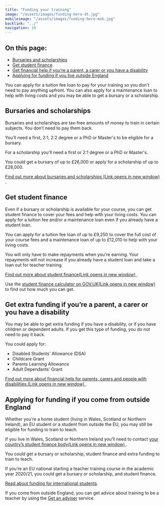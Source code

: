 ```yaml
---
title: "Funding your training"
image: "/assets/images/funding-hero-dt.jpg"
mobileimage: "/assets/images/funding-hero-mob.jpg"
backlink: "../"
navigation: 10
---
```


<div class="content__right">
  <div class="link-block link-block--jump">
    <h2 class="link-block__header">On this page:</h2>
    <ul class="link-block__list">
      <li><a href="#bursaries-and-scholarships">Bursaries and scholarships</a></li>
      <li><a href="#get-student-finance">Get student finance</a></li>
      <li><a href="#get-financial-help-if-youre-a-parent-a-carer-or-you-have-a-disability">Get financial help if you’re a parent, a carer or you have a disability</a></li>
      <li><a href="#applying-for-funding-if-you-live-outside-england">Applying for funding if you live outside England</a></li>
    </ul>
  </div>
</div>

<div class="content__left">
  
  <!--<p class="content-alert">Teacher training tuition fees cost up to £9,250 depending on how you decide to train. You may be able to get a bursary or scholarship to help with the cost of your training. You’ll also be able to apply for student finance.</p>-->
  
  <p class="content-alert">You can apply for a tuition fee loan to pay for your training so you don't need to pay anything upfront. You can also apply for a maintenance loan to help with living costs and you may be able to get a bursary or a scholarship. </p>
  
  <h2 id="bursaries-and-scholarships">Bursaries and scholarships</h2>
  <p>Bursaries and scholarships are tax-free amounts of money to train in certain subjects. You don’t need to pay them back.</p>

  <p>You’ll need a first, 2:1, 2:2 degree or a PhD or Master's to be eligible for a bursary.</p>
  <p>For a scholarship you'll need a first or 2:1 degree or a PhD or Master's.</p>

  <p>You could get a bursary of up to £26,000 or apply for a scholarship of up to £28,000.</p>

  <p><a href="/guidance#bursaries-and-scholarships" target="_blank" rel="noopener noreferrer">Find out more about bursaries and scholarships <span class="govuk-visually-hidden">(Link opens in new
window)</span> <i class="fas fa-external-link-alt"></i> </a>.</p>

  <h2 id="get-student-finance">Get student finance</h2>
  <p>Even if a bursary or scholarship is available for your course, you can get student finance to cover your fees and help with your living costs. You can apply for a tuition fee and/or a maintenance loan even if you already have a student loan.</p>

  <p>You can apply for a tuition fee loan of up to £9,250 to cover the full cost of your course fees and a maintenance loan of up to £12,010 to help with your living costs.</p>
  
 <p>You will only have to make repayments when you're earning. Your repayments will not increase if you already have a student loan and take a loan out for teacher training.</p>

  <p><a href="/guidance#student-finance" target="_blank" rel="noopener noreferrer">Find out more about student finance<span class="govuk-visually-hidden">(Link opens in new
window)</span> <i class="fas fa-external-link-alt"></i> </a>.</p> 

  <p>Use the <a href="https://www.gov.uk/student-finance-calculator" target="_blank" rel="noopener noreferrer">student finance calculator on GOV.UK<span class="govuk-visually-hidden">(Link opens in new
window)</span> <i class="fas fa-external-link-alt"></i> </a> to find out how much you can get.</p> 

  <h2 id="get-financial-help-if-youre-a-parent-a-carer-or-you-have-a-disability" target="_blank" rel="noopener noreferrer">Get extra funding if you’re a parent, a carer or you have a disability</h2>

  <p>You may be able to get extra funding if you have a disability, or if you have children or dependent adults. If you get this type of funding, you do not need to pay it back.</p>


  <p>You could apply for:</p>
  <ul>
    <li><span>Disabled Students’ Allowance (DSA)</span></li>
    <li><span>Childcare Grant</span></li>
    <li><span>Parents Learning Allowance</span></li>
    <li><span>Adult Dependants’ Grant</span></li>
  </ul>
  
  <p><a href="/guidance#other-types-of-financial-help-if-youre-a-parent-carer-or-you-have-a-disability" target="_blank" rel="noopener noreferrer">Find out more about financial help for parents, carers and people with disabilities.<span class="govuk-visually-hidden">(Link opens in new
window)</span> <i class="fas fa-external-link-alt"></i> </a>.</p> 



  <h2 id="applying-for-funding-if-you-live-outside-england">Applying for funding if you come from outside England</h2>

  <p>Whether you’re a home student (living in Wales, Scotland or Northern Ireland), an EU student or a student from outside the EU, you may still be eligible for funding to train to teach.</p>

  <p>If you live in Wales, Scotland or Northern Ireland you’ll need to contact <a href="/guidance#funding-if-you-live-in-wales-scotland-or-northern-ireland" target="_blank" rel="noopener noreferrer">your country’s student finance body<span class="govuk-visually-hidden">(Link opens in new
window)</span> <i class="fas fa-external-link-alt"></i> </a>.</p> 
<p>You could get a bursary or scholarship, student finance and extra funding to train to teach.</p>

  
<p>If you’re an EU national starting a teacher training course in the academic year 2020/21, you could get a bursary or scholarship, and student finance.</p>

<p><a href="/international-candidates#funding">Read about funding for international students</a>.</p>

<p>If you come from outside England, you can get advice about training to be a teacher by using the <a href="https://beta-adviser-getintoteaching.education.gov.uk/" target="_blank" rel="noopener noreferrer">Get an adviser</a> service.</p>

</div>











